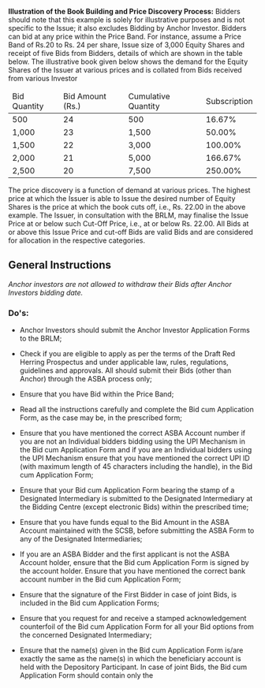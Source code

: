 **Illustration of the Book Building and Price Discovery Process:** Bidders should note that this example is solely for illustrative purposes and is not specific to the Issue; it also excludes Bidding by Anchor Investor. Bidders can bid at any price within the Price Band. For instance, assume a Price Band of Rs.20 to Rs. 24 per share, Issue size of 3,000 Equity Shares and receipt of five Bids from Bidders, details of which are shown in the table below. The illustrative book given below shows the demand for the Equity Shares of the Issuer at various prices and is collated from Bids received from various Investor

<table><thead><tr><td>Bid Quantity</td><td>Bid Amount (Rs.)</td><td>Cumulative Quantity</td><td>Subscription</td></tr></thead><tbody><tr><td>500</td><td>24</td><td>500</td><td>16.67%</td></tr><tr><td>1,000</td><td>23</td><td>1,500</td><td>50.00%</td></tr><tr><td>1,500</td><td>22</td><td>3,000</td><td>100.00%</td></tr><tr><td>2,000</td><td>21</td><td>5,000</td><td>166.67%</td></tr><tr><td>2,500</td><td>20</td><td>7,500</td><td>250.00%</td></tr></tbody></table>

The price discovery is a function of demand at various prices. The highest price at which the Issuer is able to Issue the desired number of Equity Shares is the price at which the book cuts off, i.e., Rs. 22.00 in the above example. The Issuer, in consultation with the BRLM, may finalise the Issue Price at or below such Cut-Off Price, i.e., at or below Rs. 22.00. All Bids at or above this Issue Price and cut-off Bids are valid Bids and are considered for allocation in the respective categories.

## General Instructions

*Anchor investors are not allowed to withdraw their Bids after Anchor Investors bidding date.*

### Do's:

* Anchor Investors should submit the Anchor Investor Application Forms to the BRLM;

* Check if you are eligible to apply as per the terms of the Draft Red Herring Prospectus and under applicable law, rules, regulations, guidelines and approvals. All should submit their Bids (other than Anchor) through the ASBA process only;

* Ensure that you have Bid within the Price Band;

* Read all the instructions carefully and complete the Bid cum Application Form, as the case may be, in the prescribed form;

* Ensure that you have mentioned the correct ASBA Account number if you are not an Individual bidders bidding using the UPI Mechanism in the Bid cum Application Form and if you are an Individual bidders using the UPI Mechanism ensure that you have mentioned the correct UPI ID (with maximum length of 45 characters including the handle), in the Bid cum Application Form;

* Ensure that your Bid cum Application Form bearing the stamp of a Designated Intermediary is submitted to the Designated Intermediary at the Bidding Centre (except electronic Bids) within the prescribed time;

* Ensure that you have funds equal to the Bid Amount in the ASBA Account maintained with the SCSB, before submitting the ASBA Form to any of the Designated Intermediaries;

* If you are an ASBA Bidder and the first applicant is not the ASBA Account holder, ensure that the Bid cum Application Form is signed by the account holder. Ensure that you have mentioned the correct bank account number in the Bid cum Application Form;

* Ensure that the signature of the First Bidder in case of joint Bids, is included in the Bid cum Application Forms;

* Ensure that you request for and receive a stamped acknowledgement counterfoil of the Bid cum Application Form for all your Bid options from the concerned Designated Intermediary;

* Ensure that the name(s) given in the Bid cum Application Form is/are exactly the same as the name(s) in which the beneficiary account is held with the Depository Participant. In case of joint Bids, the Bid cum Application Form should contain only the